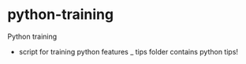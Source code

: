 # python-training
Python training
- script for training python features
_ tips folder contains python tips!
